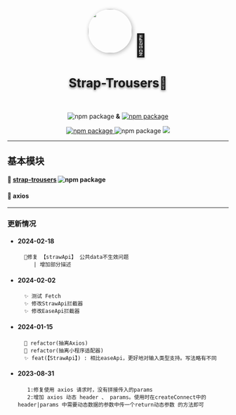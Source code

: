 <p align="center">
<p align="center">
<img src="https://pd-base.oss-cn-heyuan.aliyuncs.com/strap-trousers.png" width="100px" style="border-radius:50px;box-shadow:#B5B5B5 2px 2px 10px;"/>
<a style="font-size:50px;text-shadow:#B5B5B5 0px 2px 5px; ">🐣</a>
</p>
 <h1 align="center" style="text-shadow:#767676 0px 2px 5px;">
    Strap-Trousers🍼
 </h1>
 </br>
</p>
 <p align="center">
    <img src="https://badgen.net/badge/🍭/typeScript/blue?icon=typescript" alt="npm package">
     <strong>&</strong>
    <a href="https://www.npmjs.com/package/strap-trousers"><img src="https://badgen.net/badge/🐣/Strap-Trousers/cyan?icon=npm" alt="npm package"> </a>
    <p align="center">
  <a href="https://www.npmjs.com/package/strap-trousers">
    <img src="https://badgen.net/npm/v/strap-trousers" alt="npm package">
  </a>
    <img src="https://badgen.net/npm/dt/strap-trousers" alt="npm package">
    <img src='https://badgen.net/badge/icon/typescript?icon=typescript&label'/>
</p>

 </p>

---

## 基本模块

#### 🐣 <a href="https://www.npmjs.com/package/strap-trousers">strap-trousers</a> <a><img src="https://badgen.net/npm/v/strap-trousers" alt="npm package"></a>

#### 🥒 axios

---

### 更新情况

- #### 2024-02-18

        🐞修复 【strawApi】 公共data不生效问题
           | 增加部分描述

- #### 2024-02-02

        ✨ 测试 Fetch
        ✨ 修改StrawApi拦截器
        ✨ 修改EaseApi拦截器

- #### 2024-01-15

        🦄 refactor(抽离Axios)
        🦄 refactor(抽离小程序适配器)
        ✨ feat(【StrawApi】) : 相比easeApi，更好地对输入类型支持。写法略有不同

- #### 2023-08-31

         1:修复使用 axios 请求时，没有拼接传入的params
         2:增加 axios 动态 header 、 params。使用时在createConnect中的header|params 中需要动态数据的参数中传一个return动态参数 的方法即可
